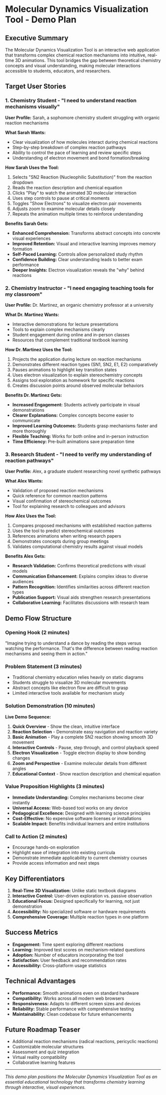 # Molecular Dynamics Visualization Tool - Demo Plan

## Executive Summary

The Molecular Dynamics Visualization Tool is an interactive web application that transforms complex chemical reaction mechanisms into intuitive, real-time 3D animations. This tool bridges the gap between theoretical chemistry concepts and visual understanding, making molecular interactions accessible to students, educators, and researchers.

## Target User Stories

### 1. Chemistry Student - "I need to understand reaction mechanisms visually"

**User Profile:** Sarah, a sophomore chemistry student struggling with organic reaction mechanisms

**What Sarah Wants:**
- Clear visualization of how molecules interact during chemical reactions
- Step-by-step breakdown of complex reaction pathways
- Ability to control the pace of learning and review specific steps
- Understanding of electron movement and bond formation/breaking

**How Sarah Uses the Tool:**
1. Selects "SN2 Reaction (Nucleophilic Substitution)" from the reaction dropdown
2. Reads the reaction description and chemical equation
3. Clicks "Play" to watch the animated 3D molecular interaction
4. Uses step controls to pause at critical moments
5. Toggles "Show Electrons" to visualize electron pair movements
6. Adjusts zoom to examine molecular details closely
7. Repeats the animation multiple times to reinforce understanding

**Benefits Sarah Gets:**
- **Enhanced Comprehension:** Transforms abstract concepts into concrete visual experiences
- **Improved Retention:** Visual and interactive learning improves memory formation
- **Self-Paced Learning:** Controls allow personalized study rhythm
- **Confidence Building:** Clear understanding leads to better exam performance
- **Deeper Insights:** Electron visualization reveals the "why" behind reactions

### 2. Chemistry Instructor - "I need engaging teaching tools for my classroom"

**User Profile:** Dr. Martinez, an organic chemistry professor at a university

**What Dr. Martinez Wants:**
- Interactive demonstrations for lecture presentations
- Tools to explain complex mechanisms clearly
- Student engagement during online and in-person classes
- Resources that complement traditional textbook learning

**How Dr. Martinez Uses the Tool:**
1. Projects the application during lecture on reaction mechanisms
2. Demonstrates different reaction types (SN1, SN2, E1, E2) comparatively
3. Pauses animations to highlight key transition states
4. Uses electron visualization to explain stereochemistry concepts
5. Assigns tool exploration as homework for specific reactions
6. Creates discussion points around observed molecular behaviors

**Benefits Dr. Martinez Gets:**
- **Increased Engagement:** Students actively participate in visual demonstrations
- **Clearer Explanations:** Complex concepts become easier to communicate
- **Improved Learning Outcomes:** Students grasp mechanisms faster and more thoroughly
- **Flexible Teaching:** Works for both online and in-person instruction
- **Time Efficiency:** Pre-built animations save preparation time

### 3. Research Student - "I need to verify my understanding of reaction pathways"

**User Profile:** Alex, a graduate student researching novel synthetic pathways

**What Alex Wants:**
- Validation of proposed reaction mechanisms
- Quick reference for common reaction patterns
- Visual confirmation of stereochemical outcomes
- Tool for explaining research to colleagues and advisors

**How Alex Uses the Tool:**
1. Compares proposed mechanisms with established reaction patterns
2. Uses the tool to predict stereochemical outcomes
3. References animations when writing research papers
4. Demonstrates concepts during group meetings
5. Validates computational chemistry results against visual models

**Benefits Alex Gets:**
- **Research Validation:** Confirms theoretical predictions with visual models
- **Communication Enhancement:** Explains complex ideas to diverse audiences
- **Pattern Recognition:** Identifies similarities across different reaction types
- **Publication Support:** Visual aids strengthen research presentations
- **Collaborative Learning:** Facilitates discussions with research team

## Demo Flow Structure

### Opening Hook (2 minutes)
"Imagine trying to understand a dance by reading the steps versus watching the performance. That's the difference between reading reaction mechanisms and seeing them in action."

### Problem Statement (3 minutes)
- Traditional chemistry education relies heavily on static diagrams
- Students struggle to visualize 3D molecular movements
- Abstract concepts like electron flow are difficult to grasp
- Limited interactive tools available for mechanism study

### Solution Demonstration (10 minutes)

**Live Demo Sequence:**
1. **Quick Overview** - Show the clean, intuitive interface
2. **Reaction Selection** - Demonstrate easy navigation and reaction variety
3. **Basic Animation** - Play a complete SN2 reaction showing smooth 3D movement
4. **Interactive Controls** - Pause, step through, and control playback speed
5. **Electron Visualization** - Toggle electron display to show bonding changes
6. **Zoom and Perspective** - Examine molecular details from different angles
7. **Educational Context** - Show reaction description and chemical equation

### Value Proposition Highlights (3 minutes)
- **Immediate Understanding:** Complex mechanisms become clear instantly
- **Universal Access:** Web-based tool works on any device
- **Pedagogical Excellence:** Designed with learning science principles
- **Cost-Effective:** No expensive software licenses or installations
- **Scalable Impact:** Benefits individual learners and entire institutions

### Call to Action (2 minutes)
- Encourage hands-on exploration
- Highlight ease of integration into existing curricula
- Demonstrate immediate applicability to current chemistry courses
- Provide access information and next steps

## Key Differentiators

1. **Real-Time 3D Visualization:** Unlike static textbook diagrams
2. **Interactive Control:** User-driven exploration vs. passive observation
3. **Educational Focus:** Designed specifically for learning, not just demonstration
4. **Accessibility:** No specialized software or hardware requirements
5. **Comprehensive Coverage:** Multiple reaction types in one platform

## Success Metrics

- **Engagement:** Time spent exploring different reactions
- **Learning:** Improved test scores on mechanism-related questions
- **Adoption:** Number of educators incorporating the tool
- **Satisfaction:** User feedback and recommendation rates
- **Accessibility:** Cross-platform usage statistics

## Technical Advantages

- **Performance:** Smooth animations even on standard hardware
- **Compatibility:** Works across all modern web browsers
- **Responsiveness:** Adapts to different screen sizes and devices
- **Reliability:** Stable performance with comprehensive testing
- **Maintainability:** Clean codebase for future enhancements

## Future Roadmap Teaser

- Additional reaction mechanisms (radical reactions, pericyclic reactions)
- Customizable molecular structures
- Assessment and quiz integration
- Virtual reality compatibility
- Collaborative learning features

---

*This demo plan positions the Molecular Dynamics Visualization Tool as an essential educational technology that transforms chemistry learning through interactive, visual experiences.*